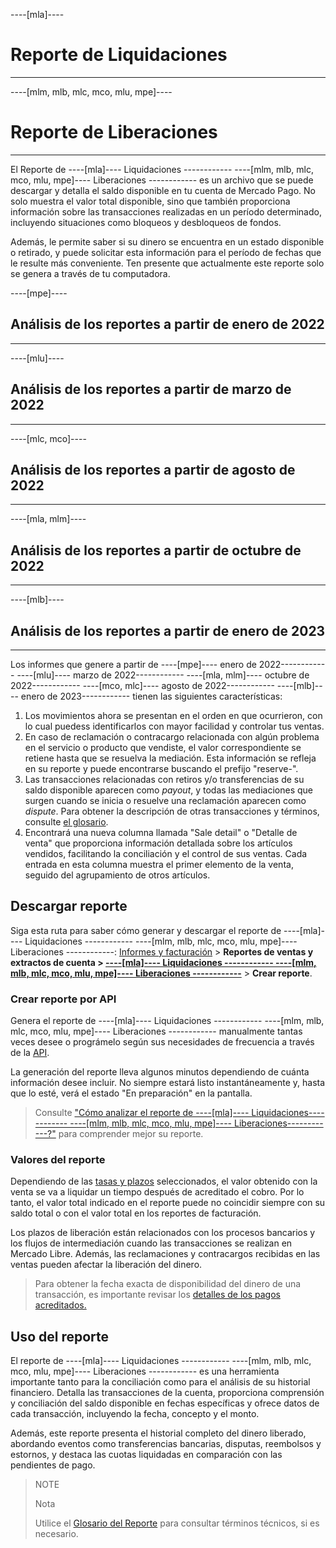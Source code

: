 ----[mla]----
# Reporte de Liquidaciones
------------

----[mlm, mlb, mlc, mco, mlu, mpe]----
# Reporte de Liberaciones
------------

El Reporte de ----[mla]---- Liquidaciones ------------ ----[mlm, mlb, mlc, mco, mlu, mpe]---- Liberaciones ------------ es un archivo que se puede descargar y detalla el saldo disponible en tu cuenta de Mercado Pago. No solo muestra el valor total disponible, sino que también proporciona información sobre las transacciones realizadas en un período determinado, incluyendo situaciones como bloqueos y desbloqueos de fondos.

Además, le permite saber si su dinero se encuentra en un estado disponible o retirado, y puede solicitar esta información para el período de fechas que le resulte más conveniente. Ten presente que actualmente este reporte solo se genera a través de tu computadora.

----[mpe]----
## Análisis de los reportes a partir de enero de 2022

------------
----[mlu]----
## Análisis de los reportes a partir de marzo de 2022

------------
----[mlc, mco]----
## Análisis de los reportes a partir de agosto de 2022

------------
----[mla, mlm]----
## Análisis de los reportes a partir de octubre de 2022

------------
----[mlb]----
## Análisis de los reportes a partir de enero de 2023

------------

Los informes que genere a partir de ----[mpe]---- enero de 2022------------  ----[mlu]---- marzo de 2022------------ ----[mla, mlm]---- octubre de 2022------------  ----[mco, mlc]---- agosto de 2022------------ ----[mlb]---- enero de 2023------------ tienen las siguientes características: 

1. Los movimientos ahora se presentan en el orden en que ocurrieron, con lo cual puedess identificarlos con mayor facilidad y controlar tus ventas.
2. En caso de reclamación o contracargo relacionada con algún problema en el servicio o producto que vendiste, el valor correspondiente se retiene hasta que se resuelva la mediación. Esta información se refleja en su reporte y puede encontrarse buscando el prefijo "reserve-".
3. Las transacciones relacionadas con retiros y/o transferencias de su saldo disponible aparecen como _payout_, y todas las mediaciones que surgen cuando se inicia o resuelve una reclamación aparecen como _dispute_. Para obtener la descripción de otras transacciones y términos, consulte [el glosario](/developers/es/docs/checkout-pro/additional-content/reports/released-money/report-use).
4. Encontrará una nueva columna llamada "Sale detail" o "Detalle de venta" que proporciona información detallada sobre los artículos vendidos, facilitando la conciliación y el control de sus ventas. Cada entrada en esta columna muestra el primer elemento de la venta, seguido del agrupamiento de otros artículos.

## Descargar reporte

Siga esta ruta para saber cómo generar y descargar el reporte de ----[mla]---- Liquidaciones ------------ ----[mlm, mlb, mlc, mco, mlu, mpe]---- Liberaciones ------------:
[Informes y facturación](https://www.mercadopago[FAKER][URL][DOMAIN]/balance/reports) > **Reportes de ventas y extractos de cuenta > [----[mla]---- Liquidaciones ------------ ----[mlm, mlb, mlc, mco, mlu, mpe]---- Liberaciones ------------](https://www.mercadopago[FAKER][URL][DOMAIN]/balance/reports/release)** > **Crear reporte**.

### Crear reporte por API

Genera el reporte de ----[mla]---- Liquidaciones ------------ ----[mlm, mlb, mlc, mco, mlu, mpe]---- Liberaciones ------------ manualmente tantas veces desee o prográmelo según sus necesidades de frecuencia a través de la [API](/developers/es/docs/checkout-pro/additional-content/reports/released-money/api).

La generación del reporte lleva algunos minutos dependiendo de cuánta información desee incluir. No siempre estará listo instantáneamente y, hasta que lo esté, verá el estado "En preparación" en la pantalla.

> Consulte ["Cómo analizar el reporte de ----[mla]---- Liquidaciones------------ ----[mlm, mlb, mlc, mco, mlu, mpe]---- Liberaciones------------?"](https://www.mercadopago.com.ar/ayuda/28771) para comprender mejor su reporte.

### Valores del reporte

Dependiendo de las [tasas y plazos](https://www.mercadopago[FAKER][URL][DOMAIN]/settings/release-options) seleccionados, el valor obtenido con la venta se va a liquidar un tiempo después de acreditado el cobro. Por lo tanto, el valor total indicado en el reporte puede no coincidir siempre con su saldo total o con el valor total en los reportes de facturación.

Los plazos de liberación están relacionados con los procesos bancarios y los flujos de intermediación cuando las transacciones se realizan en Mercado Libre. Además, las reclamaciones y contracargos recibidas en las ventas pueden afectar la liberación del dinero.

> Para obtener la fecha exacta de disponibilidad del dinero de una transacción, es importante revisar los [detalles de los pagos acreditados.](https://www.mercadopago[FAKER][URL][DOMAIN]/activities/balance)

## Uso del reporte

El reporte de ----[mla]---- Liquidaciones ------------ ----[mlm, mlb, mlc, mco, mlu, mpe]---- Liberaciones ------------ es una herramienta importante tanto para la conciliación como para el análisis de su historial financiero. Detalla las transacciones de la cuenta, proporciona comprensión y conciliación del saldo disponible en fechas específicas y ofrece datos de cada transacción, incluyendo la fecha, concepto y el monto. 

Además, este reporte presenta el historial completo del dinero liberado, abordando eventos como transferencias bancarias, disputas, reembolsos y estornos, y destaca las cuotas liquidadas en comparación con las pendientes de pago.

> NOTE
>
> Nota
>
> Utilice el [Glosario del Reporte](/developers/es/docs/checkout-pro/additional-content/reports/released-money/report-use) para consultar términos técnicos, si es necesario.